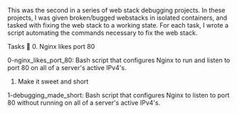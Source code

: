 This was the second in a series of web stack debugging projects. In these projects, I was given broken/bugged webstacks in isolated containers, and tasked with fixing the web stack to a working state. For each task, I wrote a script automating the commands necessary to fix the web stack.

Tasks 📃
0. Nginx likes port 80

0-nginx_likes_port_80: Bash script that configures Nginx to run and listen to port 80 on all of a server's active IPv4's.
1. Make it sweet and short

1-debugging_made_short: Bash script that configures Nginx to listen to port 80 without running on all of a server's active IPv4's.
